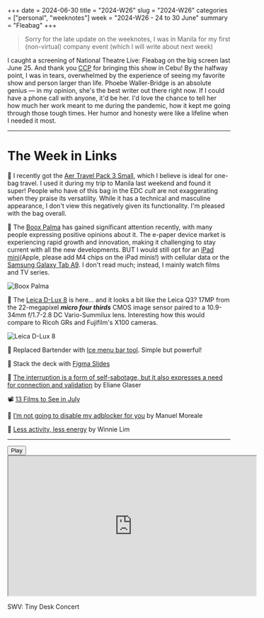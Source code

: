 +++
date = 2024-06-30
title = "2024-W26"
slug = "2024-W26"
categories = ["personal", "weeknotes"]
week = "2024-W26 - 24 to 30 June"
summary = "Fleabag"
+++

> Sorry for the late update on the weeknotes, I was in Manila for my first (non-virtual) company event (which I will write about next week)

I caught a screening of National Theatre Live: Fleabag on the big screen last June 25. And thank you [CCP](https://culturalcenter.gov.ph/press-release/experience-the-best-of-british-theater-a-second-time-around-with-new-ccp-ntl-season/) for bringing this show in Cebu! By the halfway point, I was in tears, overwhelmed by the experience of seeing my favorite show and person larger than life. Phoebe Waller-Bridge is an absolute genius — in my opinion, she's the best writer out there right now. If I could have a phone call with anyone, it'd be her. I'd love the chance to tell her how much her work meant to me during the pandemic, how it kept me going through those tough times. Her humor and honesty were like a lifeline when I needed it most.

---

# The Week in Links

🎒 I recently got the [Aer Travel Pack 3 Small](https://aersf.com/collections/backpacks/products/travel-pack-3-small?country=PH), which I believe is ideal for one-bag travel. I used it during my trip to Manila last weekend and found it super! People who have of this bag in the EDC *cult* are not exaggerating when they praise its versatility. While it has a technical and masculine appearance, I don't view this negatively given its functionality. I'm pleased with the bag overall. 

📱 The [Boox Palma](https://shop.boox.com/products/palma) has gained significant attention recently, with many people expressing positive opinions about it. The e-paper device market is experiencing rapid growth and innovation, making it challenging to stay current with all the new developments. BUT I would still opt for an [iPad mini](https://www.apple.com/ph/ipad-mini/)(Apple, please add M4 chips on the iPad minis!) with cellular data or the [Samsung Galaxy Tab A9](https://www.samsung.com/ph/tablets/galaxy-tab-a9/buy/). I don't read much; instead, I mainly watch films and TV series.

![Boox Palma](/weeknotes/2024-W26/boox-palma.jpg "Boox Palma")

📸 The [Leica D-Lux 8](https://leica-camera.com/en-int/photography/cameras/d-lux/d-lux-8) is here... and it looks a bit like the Leica Q3? 17MP from the 22-megapixel ***micro four thirds*** CMOS image sensor paired to a 10.9-34mm f/1.7-2.8 DC Vario-Summilux lens. Interesting how this would compare to Ricoh GRs and Fujifilm's X100 cameras.

![Leica D-Lux 8](/weeknotes/2024-W26/leica-d-lux8.jpg "Leica D-Lux 8")

🧊 Replaced Bartender with [Ice menu bar tool](https://icemenubar.app/). Simple but powerful!

🛝 Stack the deck with [Figma Slides](https://www.figma.com/blog/figma-slides/)

👤 [The interruption is a form of self-sabotage, but it also expresses a need for connection and validation](https://aeon.co/essays/why-do-i-let-myself-sabotage-my-own-best-laid-plans?ref=krabf.com) by Eliane Glaser

📽️ [13 Films to See in July](https://thefilmstage.com/13-films-to-see-in-july-2024/)

🚫 [I’m not going to disable my adblocker for you](https://manuelmoreale.com/ads-hypocrisy) by Manuel Moreale

🔋 [Less activity, less energy](https://winnielim.org/journal/my-experience-on-starting-exercise-from-zero/?ref=krabf.com) by Winnie Lim

---

<lite-youtube videoid="Vrk2Q9AZrYI" style="background-image: url(&quot;https://i.ytimg.com/vi/Vrk2Q9AZrYI/hqdefault.jpg&quot;);" class="lyt-activated"><button type="button" class="lty-playbtn"><span class="lyt-visually-hidden">Play</span></button><iframe width="560" height="315" title="Play" allow="accelerometer; autoplay; encrypted-media; gyroscope; picture-in-picture" allowfullscreen="" src="https://www.youtube-nocookie.com/embed/Vrk2Q9AZrYI?autoplay"></iframe></lite-youtube>

SWV: Tiny Desk Concert